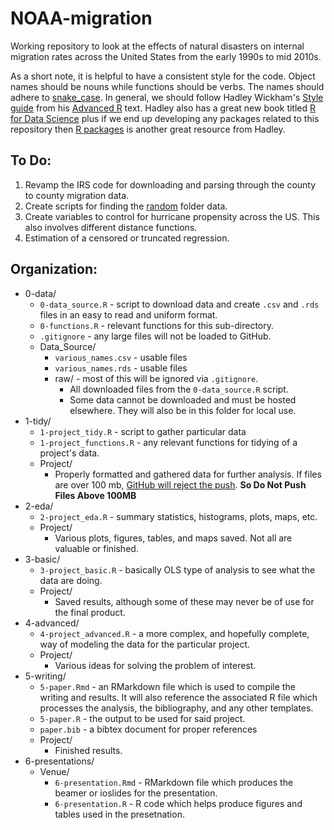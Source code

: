 # NOAA-migration
Working repository to look at the effects of natural disasters on internal migration rates across the United States from the early 1990s to mid 2010s.

As a short note, it is helpful to have a consistent style for the code. Object names should be nouns while functions should be verbs. The names should adhere to [snake_case](https://en.wikipedia.org/wiki/Snake_case). In general, we should follow Hadley Wickham's [Style guide](http://adv-r.had.co.nz/Style.html) from his [Advanced R](http://adv-r.had.co.nz/) text. Hadley also has a great new book titled [R for Data Science](http://r4ds.had.co.nz/) plus if we end up developing any packages related to this repository then [R packages](http://r-pkgs.had.co.nz/) is another great resource from Hadley.

## To Do:

1. Revamp the IRS code for downloading and parsing through the county to county migration data.
2. Create scripts for finding the [random](https://github.com/rdinter/NOAA-migration/tree/master/0-data/random) folder data.
3. Create variables to control for hurricane propensity across the US. This also involves different distance functions.
4. Estimation of a censored or truncated regression.

## Organization:

* 0-data/
    * `0-data_source.R` - script to download data and create `.csv` and `.rds` files in an easy to read and uniform format.
    * `0-functions.R` - relevant functions for this sub-directory.
    * `.gitignore` - any large files will not be loaded to GitHub.
    * Data_Source/ 
        * `various_names.csv` - usable files
        * `various_names.rds` - usable files
        * raw/ - most of this will be ignored via `.gitignore`.
            * All downloaded files from the `0-data_source.R` script.
            * Some data cannot be downloaded and must be hosted elsewhere. They will also be in this folder for local use.
* 1-tidy/
    * `1-project_tidy.R` - script to gather particular data
    * `1-project_functions.R` - any relevant functions for tidying of a project's data.
    * Project/
        * Properly formatted and gathered data for further analysis. If files are over 100 mb, [GitHub will reject the push](http://stackoverflow.com/questions/17382375/github-file-size-limit-changed-6-18-13-cant-push-now). __So Do Not Push Files Above 100MB__
* 2-eda/
    * `2-project_eda.R` - summary statistics, histograms, plots, maps, etc.
    * Project/
        * Various plots, figures, tables, and maps saved. Not all are valuable or finished.
* 3-basic/
    * `3-project_basic.R` - basically OLS type of analysis to see what the data are doing.
    * Project/
        * Saved results, although some of these may never be of use for the final product.
* 4-advanced/
    * `4-project_advanced.R` - a more complex, and hopefully complete, way of modeling the data for the particular project.
    * Project/
        * Various ideas for solving the problem of interest.
* 5-writing/
    * `5-paper.Rmd` - an RMarkdown file which is used to compile the writing and results. It will also reference the associated R file which processes the analysis, the bibliography, and any other templates.
    * `5-paper.R` - the output to be used for said project.
    * `paper.bib` - a bibtex document for proper references
    * Project/
        * Finished results.
* 6-presentations/
    * Venue/
        * `6-presentation.Rmd` - RMarkdown file which produces the beamer or ioslides for the presentation.
        * `6-presentation.R` - R code which helps produce figures and tables used in the presetnation.
